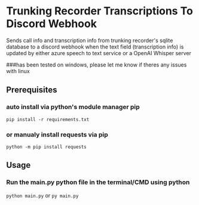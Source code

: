 # Trunking Recorder Transcriptions To Discord Webhook
Sends call info and transcription info from trunking recorder's sqlite database to a discord webhook when the text field (transcription info) is updated by either azure speech to text service or a OpenAI Whisper server

###has been tested on windows, please let me know if theres any issues with linux

## Prerequisites
### auto install via python's module manager pip
```pip install -r requirements.txt```
### or manualy install requests via pip
```python -m pip install requests```

## Usage
### Run the main.py python file in the terminal/CMD using python
```python main.py``` or 
```py main.py```

